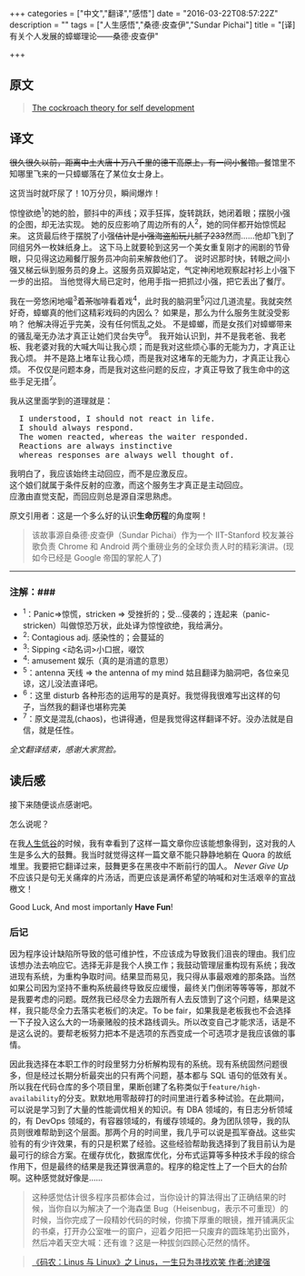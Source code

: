 +++
categories = ["中文","翻译","感悟"]
date = "2016-03-22T08:57:22Z"
description = ""
tags = ["人生感悟","桑德·皮查伊","Sundar Pichai"]
title = "[译]有关个人发展的蟑螂理论——桑德·皮查伊"

+++

原文
----
> [The cockroach theory for self development](https://www.quora.com/What-should-Indians-learn-from-Sundar-Pichai/answer/Shreyas-Vasant-Joshi?srid=3Eg3&share=9352f832)


译文
-----
~~很久很久以前，距离中土大唐十万八千里的德干高原上，有一间小餐馆。~~餐馆里不知哪里飞来的一只蟑螂落在了某位女士身上。

这货当时就吓尿了！10万分贝，瞬间爆炸！

惊惶欲绝<sup>1</sup>的她的脸，颤抖中的声线；双手狂挥，旋转跳跃，她闭着眼；摆脱小强的企图，却无法实现。
她的反应影响了周边所有的人<sup>2</sup>，她的同伴都开始惊慌起来。
这货最后终于摆脱了小强~~估计是小强海盗船玩儿腻了233~~然而……他却飞到了同组另外一枚妹纸身上。
这下马上就要轮到这另一个美女重复刚才的闹剧的节骨眼，只见得这边厢餐厅服务员冲向前来解救他们了。
说时迟那时快，转眼之间小强又梯云纵到服务员的身上。这服务员双脚站定，气定神闲地观察起衬衫上小强下一步的出招。
当他觉得大局已定时，他用手指一把抓过小强，把它丢出了餐厅。

我在一旁悠闲地嘬<sup>3</sup>着~~茶~~咖啡看着戏<sup>4</sup>，此时我的脑洞里<sup>5</sup>闪过几道流星。我就突然好奇，蟑螂真的他们这精彩戏码的内因么？
如果是，那么为什么服务生就没受影响？
他解决得近乎完美，没有任何慌乱之处。
不是蟑螂，而是女孩们对蟑螂带来的骚乱毫无办法才真正让她们灵台失守<sup>6</sup>。
我开始认识到，并不是我老爸、我老板、我老婆对我的大喊大叫让我心烦；而是我对这些烦心事的无能为力，才真正让我心烦。
并不是路上堵车让我心烦，而是我对这堵车的无能为力，才真正让我心烦。
不仅仅是问题本身，而是我对这些问题的反应，才真正导致了我生命中的这些手足无措<sup>7</sup>。

我从这里面学到的道理就是：
<pre>
  I understood, I should not react in life.
  I should always respond.
  The women reacted, whereas the waiter responded.
  Reactions are always instinctive 
  whereas responses are always well thought of.
</pre>

我明白了，我应该始终主动回应，而不是应激反应。<br>
这个娘们就属于条件反射的应激，而这个服务生才真正是主动回应。<br>
应激由直觉支配，而回应则总是源自深思熟虑。<br>

原文引用者：这是一个多么好的认识**生命历程**的角度啊！

> 该故事源自桑德·皮查伊（Sundar Pichai）作为一个 IIT-Stanford 校友兼谷歌负责 Chrome 和 Android 两个重磅业务的全球负责人时的精彩演讲。(现如今已经是 Google 帝国的掌舵人了)

***

### 注解：###

* <sup>1</sup>：Panic=>惊慌，stricken => 受挫折的；受…侵袭的；连起来（panic-stricken）叫做惊恐万状，此处译为惊惶欲绝，我给满分。
* <sup>2</sup>: Contagious adj. 感染性的；会蔓延的
* <sup>3</sup>: Sipping  <动名词>小口抿，啜饮
* <sup>4</sup>: amusement 娱乐（真的是消遣的意思）
* <sup>5</sup>：antenna 天线 => the antenna of my mind 姑且翻译为脑洞吧，各位亲见谅，这儿没法直译吧。
* <sup>6</sup>：这里 disturb 各种形态的运用写的是真好。我觉得我很难写出这样的句子，当然我的翻译也堪称完美
* <sup>7</sup>：原文是混乱(chaos)，也讲得通，但是我觉得这样翻译不好。没办法就是自信，就是任性。

*全文翻译结束，感谢大家赏脸。*

读后感
-------

接下来随便谈点感谢吧。

怎么说呢？

在我[人生低谷](/blog/2016/01/17/写于-2016-年初的一段话/)的时候，我有幸看到了这样一篇文章你应该能想象得到，这对我的人生是多么大的鼓舞。我当时就觉得这样一篇文章不能只静静地躺在 Quora 的故纸堆里。我要把它翻译过来，鼓舞更多在黑夜中不断前行的国人。
*Never Give Up* 不应该只是句无关痛痒的片汤话，而更应该是满怀希望的呐喊和对生活艰辛的宣战檄文！

Good Luck, And most importanly **Have Fun**!

### 后记 ###

因为程序设计缺陷所导致的低可维护性，不应该成为导致我们沮丧的理由。我们应该想办法去响应它。选择无非是我个人换工作；我鼓动管理层重构现有系统；我改进现有系统，为重构争取时间。结果显而易见，我只得从事最艰难的那条路。当然如果公司因为坚持不重构系统最终导致反应缓慢，最终关门倒闭等等等等，那就不是我要考虑的问题。既然我已经尽全力去跟所有人去反馈到了这个问题，结果是这样，我只能尽全力去落实老板们的决定。To be fair，如果我是老板我也不会选择一下子投入这么大的一场豪赌般的技术路线调头。所以改变自己才能求活，话是不是这么说的。要帮老板努力把本不是选项的东西变成一个可选项才是我应该做的事情。

因此我选择在本职工作的时段里努力分析解构现有的系统。现有系统固然问题很多，但是经过长期分析最突出的只有两个问题，基本都与 SQL 语句的低效有关。所以我在代码仓库的多个项目里，果断创建了名称类似于`feature/high-availability`的分支。默默地用零敲碎打的时间里进行着多种试验。在此期间，可以说是学习到了大量的性能调优相关的知识。有 DBA 领域的，有日志分析领域的，有 DevOps 领域的，有容器领域的，有缓存领域的。身为团队领导，我的队员则很难帮助到这个层面。那两个月的时间里，我几乎可以说是孤军奋战。这些实验有的有少许效果，有的只是积累了经验。这些经验帮助我选择到了我目前认为是最可行的综合方案。在缓存优化，数据库优化，分布式运算等多种技术手段的综合作用下，但是最终的结果是我还算很满意的。程序的稳定性上了一个巨大的台阶啊。这种感觉就好像是……

> 这种感觉估计很多程序员都体会过，当你设计的算法得出了正确结果的时候，当你自以为解决了一个海森堡 Bug（Heisenbug，表示不可重现）的时候，当你完成了一段精妙代码的时候，你摘下厚重的眼镜，推开铺满灰尘的书桌，打开办公室唯一的窗户，迎着夕阳把一只废弃的圆珠笔扔出窗外，然后冲着天空大喊：还有谁？这是一种拔剑四顾心茫然的情怀。

> [《码农：Linus 与 Linux》之 Linus，一生只为寻找欢笑 作者:池建强](http://www.ituring.com.cn/tupubarticle/2796)